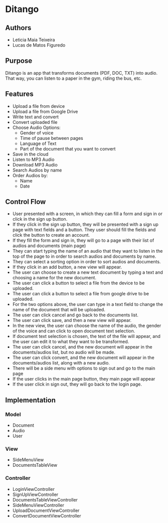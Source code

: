 # Ditango

## Authors
- Leticia Maia Teixeira
- Lucas de Matos Figuredo 

## Purpose
Ditango is an app that transforms documents (PDF, DOC, TXT) into audio. That
way, you can listen to a paper in the gym, riding the bus, etc.

## Features
- Upload a file from device
- Upload a file from Google Drive
- Write text and convert
- Convert uploaded file
- Choose Audio Options:
  - Gender of voice
  - Time of pause between pages
  - Language of Text
  - Part of the document that you want to convert
- Save in the cloud 
- Listen to MP3 Audio
- Download MP3 Audio
- Search Audios by name
- Order Audios by:
  - Name
  - Date

## Control Flow
- User presented with a screen, in which they can fill a form and sign in or
click in the sign up button.
- If they click in the sign up button, they will be presented with a sign up
page with text fields and a button. They user should fill the fields and click
the button to create an account.
- If they fill the form and sign in, they will go to a page with their list of
audios and documents (main page) 
- They can start typing the name of an audio that they want to listen in the
top of the page to in order to search audios and documents by name.
- They can select a sorting option in order to sort audios and documents.
- If they click in an add button, a new view will appear. 
- The user can choose to create a new text document by typing a text and 
choosing a name for the new document.
- The user can click a button to select a file from the device to be uploaded.
- The user can click a button to select a file from google drive to be 
uploaded.
- For the two options above, the user can type in a text field to change the
 name of the document that will be uploaded.
- The user can click cancel and go back to the documents list.
- The user can click save, and then a new view will appear.
- In the new view, the user can choose the name of the audio, the gender of the
 voice and can click to open document text selection.
- If document text selection is chosen, the text of the file will appear, and 
the user can edit it to what they want to be transformed. 
- The user can click cancel, and the new document will appear in the 
documents/audios list, but no audio will be made.
- The user can click convert, and the new document will appear in the 
documents/audios list, along with a new audio.
- There will be a side menu with options to sign out and go to the main page
- If the user clicks in the main page button, they main page will appear
- If the user click in sign out, they will go back to the login page. 

## Implementation

### Model
- Document
- Audio
- User

### View
- SideMenuView
- DocumentsTableView

### Controller
- LoginViewController
- SignUpViewController
- DocumentsTableViewController
- SideMenuViewController
- UploadDocumentViewController
- ConvertDocumentViewController
